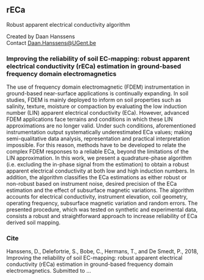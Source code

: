 ## rECa
Robust apparent electrical conductivity algorithm

Created by Daan Hanssens  
Contact Daan.Hanssens@UGent.be  

### Improving the reliability of soil EC-mapping: robust apparent electrical conductivity (rECa) estimation in ground-based frequency domain electromagnetics
The use of frequency domain electromagnetic (FDEM) instrumentation in ground-based near-surface applications is continually expanding. In soil studies, FDEM is mainly deployed to inform on soil properties such as salinity, texture, moisture or compaction by evaluating the low induction number (LIN) apparent electrical conductivity (ECa). However, advanced FDEM applications face terrains and conditions in which these LIN approximations are no longer valid. Under such conditions, aforementioned instrumentation output systematically underestimated ECa values; making semi-qualitative data analysis, representation and practical interpretation impossible. For this reason, methods have to be developed to relate the complex FDEM responses to a reliable ECa, beyond the limitations of the LIN approximation. In this work, we present a quadrature-phase algorithm (i.e. excluding the in-phase signal from the estimation) to obtain a robust apparent electrical conductivity at both low and high induction numbers. In addition, the algorithm classifies the ECa estimations as either robust or non-robust based on instrument noise, desired precision of the ECa estimation and the effect of subsurface magnetic variations. The algorithm accounts for electrical conductivity, instrument elevation, coil geometry, operating frequency, subsurface magnetic variation and random errors. The presented procedure, which was tested on synthetic and experimental data, consists a robust and straightforward approach to increase reliability of ECa derived soil mapping.

### Cite
Hanssens, D., Delefortrie, S., Bobe, C., Hermans, T., and De Smedt, P., 2018,
Improving the reliability of soil EC-mapping: robust apparent electrical conductivity 
(rECa) estimation in ground-based frequency domain electromagnetics.
Submitted to ...
